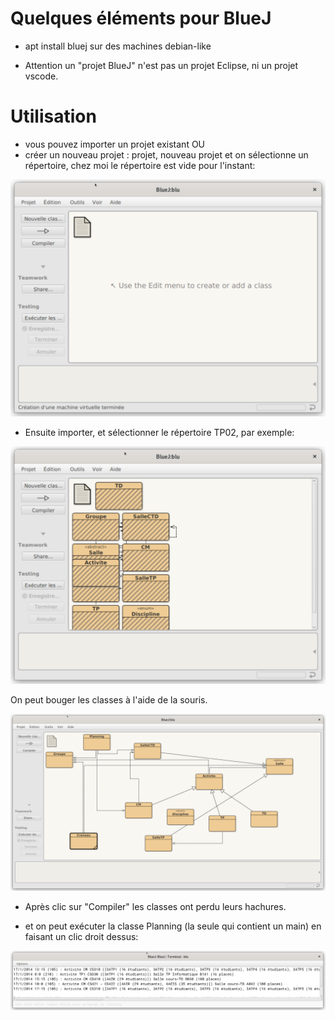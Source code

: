 # Quelques éléments pour BlueJ

* apt install bluej sur des machines debian-like

* Attention un "projet BlueJ" n'est pas un projet Eclipse, ni un projet vscode.

# Utilisation

* vous pouvez importer un projet existant 
OU
* créer un nouveau projet : projet, nouveau projet et on sélectionne un répertoire, chez moi le répertoire est vide pour l'instant:

![init](_figs/init_bluej.png)

* Ensuite importer, et sélectionner le répertoire TP02, par exemple:

![import](_figs/importTP2.png)

On peut bouger les classes à l'aide de la souris.

![diagramme de classe](_figs/diagrammeClasse.png)

* Après clic sur "Compiler" les classes ont perdu leurs hachures.

* et on peut exécuter la classe Planning (la seule qui contient un main) en faisant un clic droit dessus:

![execution](_figs/exec.png)

